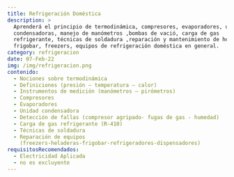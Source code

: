 ```yaml
---
title: Refrigeración Doméstica
description: >
  Aprenderá el principio de termodinámica, compresores, evaporadores, unidades
  condensadoras, manejo de manómetros ,bombas de vació, carga de gas
  refrigerante, técnicas de soldadura ,reparación y mantenimiento de heladeras,
  frigobar, freezers, equipos de refrigeración doméstica en general.
category: refrigeracion
date: 07-Feb-22
img: /img/refrigeracion.png
contenido:
  - Nociones sobre termodinámica
  - Definiciones (presión – temperatura – calor)
  - Instrumentos de medición (manómetros – pirómetros)
  - Compresores
  - Evaporadores
  - Unidad condensadora
  - Detección de fallas (compresor agripado- fugas de gas - humedad)
  - Carga de gas refrigerante (R-410)
  - Técnicas de soldadura
  - Reparación de equipos
    (freezers-heladeras-frigobar-refrigeradores-dispensadores)
requisitosRecomendados:
  - Electricidad Aplicada
  - no es excluyente
---
```

